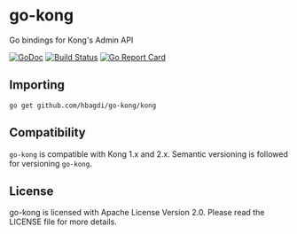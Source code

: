 # go-kong

Go bindings for Kong's Admin API

[![GoDoc](https://godoc.org/github.com/hbagdi/go-kong?status.svg)](https://godoc.org/github.com/hbagdi/go-kong/kong)
[![Build Status](https://github.com/hbagdi/go-kong/workflows/CI%20Test/badge.svg)](https://github.com/hbagdi/go-kong/actions?query=branch%3Amaster+event%3Apush)
[![Go Report Card](https://goreportcard.com/badge/github.com/hbagdi/go-kong)](https://goreportcard.com/report/github.com/hbagdi/go-kong)

## Importing

```shell
go get github.com/hbagdi/go-kong/kong
```

## Compatibility

`go-kong` is compatible with Kong 1.x and 2.x.
Semantic versioning is followed for versioning `go-kong`.

## License

go-kong is licensed with Apache License Version 2.0.
Please read the LICENSE file for more details.

